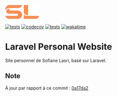 <a href="https://sofianelasri.fr" target="_blank"><img src="a1readme-assets/orange-short.png" height="45"></a>

[![tests](https://github.com/SofianeLasri/laravel-personal-website/actions/workflows/tests.yml/badge.svg)](https://github.com/SofianeLasri/laravel-personal-website/actions/workflows/tests.yml)
[![codecov](https://codecov.io/gh/SofianeLasri/laravel-personal-website/graph/badge.svg?token=Q2UNOVRD1P)](https://codecov.io/gh/SofianeLasri/laravel-personal-website)
[![tests](https://img.shields.io/badge/Based_on_Laravel-FF2D20?logo=laravel&logoColor=white)](https://laravel.com)
[![wakatime](https://wakatime.com/badge/user/018da7b9-5ddd-4615-a805-e871e840191c/project/de338958-b8f7-48de-b7e8-ee61cf64b4a7.svg)](https://wakatime.com/badge/user/018da7b9-5ddd-4615-a805-e871e840191c/project/de338958-b8f7-48de-b7e8-ee61cf64b4a7)

# Laravel Personal Website

Site personnel de Sofiane Lasri, basé sur Laravel.

## Note 

À jour par rapport à ce commit : [0a17da2](https://github.com/laravel/vue-starter-kit/commit/0a17da247c1e273fc2f9e210df52f47884c31910)